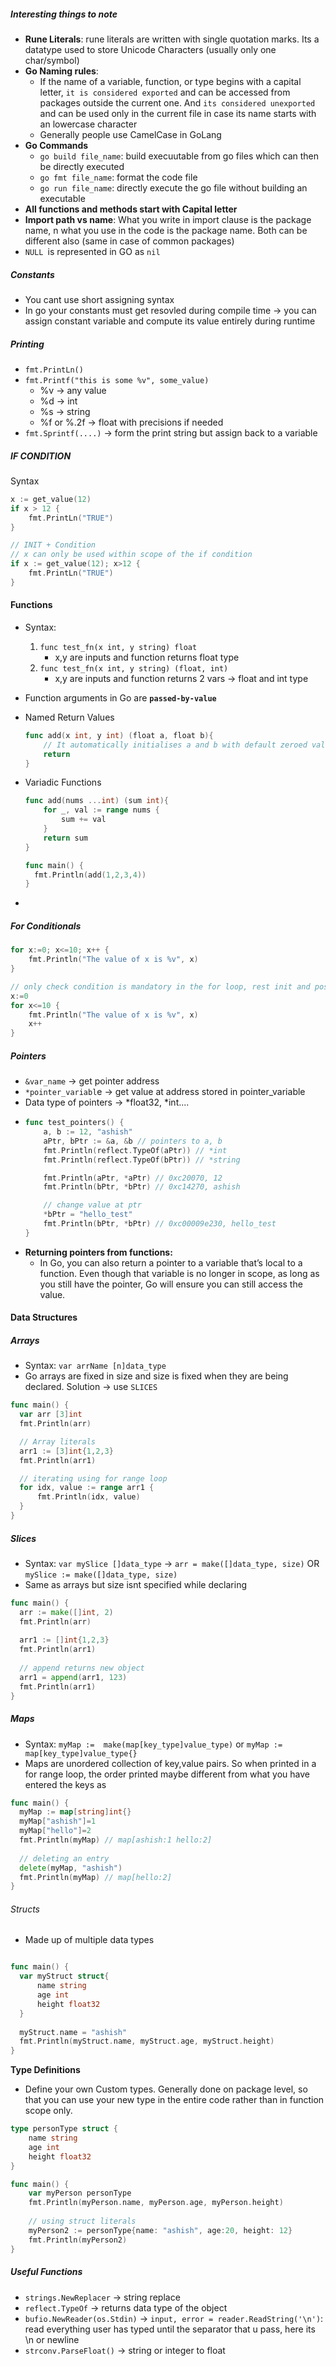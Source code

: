 ##### Interesting things to note

* **Rune Literals**: rune literals are written with single quotation marks. Its a datatype used to store Unicode Characters (usually only one char/symbol)
* **Go Naming rules**:
  * If the name of a variable, function, or type begins with a capital
    letter, `it is considered exported` and can be accessed from packages
    outside the current one. And `its considered unexported` and can be used only in the current file in case its name starts with an lowercase character
  * Generally people use CamelCase in GoLang
* **Go Commands**
  * `go build file_name`: build execuutable from go files which can then be directly executed
  * `go fmt file_name`: format the code file
  * `go run file_name`: directly execute the go file without building an executable
* **All functions and methods start with Capital letter**
* **Import path vs name**: What you write in import clause is the package name, n what you use in the code is the package name. Both can be different also (same in case of common packages)
* `NULL `is represented in GO as `nil`

##### Constants

- You cant use short assigning syntax
- In go your constants must get resovled during compile time -> you can assign constant variable and compute its value entirely during runtime

##### Printing

- `fmt.PrintLn()`
- `fmt.Printf("this is some %v", some_value)`
  - %v -> any value
  - %d -> int
  - %s -> string
  - %f or %.2f -> float with precisions if needed
- `fmt.Sprintf(....)` -> form the print string but assign back to a variable

##### IF CONDITION

Syntax

```go
x := get_value(12)
if x > 12 {
    fmt.PrintLn("TRUE")
}

// INIT + Condition
// x can only be used within scope of the if condition
if x := get_value(12); x>12 {
    fmt.PrintLn("TRUE")
}

```

#### Functions

- Syntax:

  1. `func test_fn(x int, y string) float`
     - x,y are inputs and function returns float type
  2. `func test_fn(x int, y string) (float, int)`
     - x,y are inputs and function returns 2 vars -> float and int type
- Function arguments in Go are **`passed-by-value`**
- Named Return Values

  ```go
  func add(x int, y int) (float a, float b){
      // It automatically initialises a and b with default zeroed values and returns them at last even if you just write return
      return
  }
  ```
- Variadic Functions

  ```go
  func add(nums ...int) (sum int){
      for _, val := range nums {
          sum += val
      }
      return sum
  }

  func main() {
    fmt.Println(add(1,2,3,4))
  }
  ```
-

##### For Conditionals

```go
for x:=0; x<=10; x++ {
    fmt.Println("The value of x is %v", x)
}

// only check condition is mandatory in the for loop, rest init and post can be written inside like an while loop in case its needed -> but here scope of the variables need to be considered for incrementing and checking the condition
x:=0
for x<=10 {
    fmt.Println("The value of x is %v", x)
    x++
}

```

##### Pointers

* `&var_name` -> get pointer address
* `*pointer_variabl`e -> get value at address stored in pointer_variable
* Data type of pointers -> *float32, *int....
* ```go
  func test_pointers() {
      a, b := 12, "ashish"
      aPtr, bPtr := &a, &b // pointers to a, b
      fmt.Println(reflect.TypeOf(aPtr)) // *int
      fmt.Println(reflect.TypeOf(bPtr)) // *string

      fmt.Println(aPtr, *aPtr) // 0xc20070, 12
      fmt.Println(bPtr, *bPtr) // 0xc14270, ashish

      // change value at ptr
      *bPtr = "hello_test"
      fmt.Println(bPtr, *bPtr) // 0xc00009e230, hello_test
  }
  ```

- **Returning pointers from functions:**
  - In Go, you can also return a pointer to a variable that’s local to a function. Even though that variable is no longer in scope, as long as you still have the pointer, Go will ensure you
    can still access the value.

#### Data Structures

##### Arrays

* Syntax: `var arrName [n]data_type`
* Go arrays are fixed in size and size is fixed when they are being declared. Solution -> use `SLICES`

```go
func main() {
  var arr [3]int
  fmt.Println(arr)

  // Array literals
  arr1 := [3]int{1,2,3}
  fmt.Println(arr1)

  // iterating using for range loop
  for idx, value := range arr1 {
      fmt.Println(idx, value)
  }
}
```

##### Slices

- Syntax: `var mySlice []data_type` -> `arr = make([]data_type, size)` OR `mySlice := make([]data_type, size)`
- Same as arrays but size isnt specified while declaring

```go
func main() {
  arr := make([]int, 2)
  fmt.Println(arr)
  
  arr1 := []int{1,2,3}
  fmt.Println(arr1)
  
  // append returns new object 
  arr1 = append(arr1, 123)
  fmt.Println(arr1)
}
```

##### Maps

- Syntax: `myMap :=  make(map[key_type]value_type)` or `myMap := map[key_type]value_type{}`
- Maps are unordered collection of key,value pairs. So when printed in a for range loop, the order printed maybe different from what you have entered the keys as

```go
func main() {
  myMap := map[string]int{}
  myMap["ashish"]=1
  myMap["hello"]=2
  fmt.Println(myMap) // map[ashish:1 hello:2]
  
  // deleting an entry
  delete(myMap, "ashish")
  fmt.Println(myMap) // map[hello:2]
}
```

###### Structs

* Made up of multiple data types

```go

func main() {
  var myStruct struct{
      name string
      age int
      height float32
  }
  
  myStruct.name = "ashish"
  fmt.Println(myStruct.name, myStruct.age, myStruct.height)
}
```

**Type Definitions**

- Define your own Custom types. Generally done on package level, so that you can use your new type in the entire code rather than in function scope only.

```go
type personType struct {
    name string
    age int
    height float32
}

func main() {
    var myPerson personType
    fmt.Println(myPerson.name, myPerson.age, myPerson.height)
  
    // using struct literals
    myPerson2 := personType{name: "ashish", age:20, height: 12}
    fmt.Println(myPerson2)
}
```





##### Useful Functions

* `strings.NewReplacer` -> string replace
* `reflect.TypeOf` -> returns data type of the object
* `bufio.NewReader(os.Stdin)` -> `input, error = reader.ReadString('\n')`: read everything user has typed until the separator that u pass, here its \n or newline
* `strconv.ParseFloat()` -> string or integer to float

